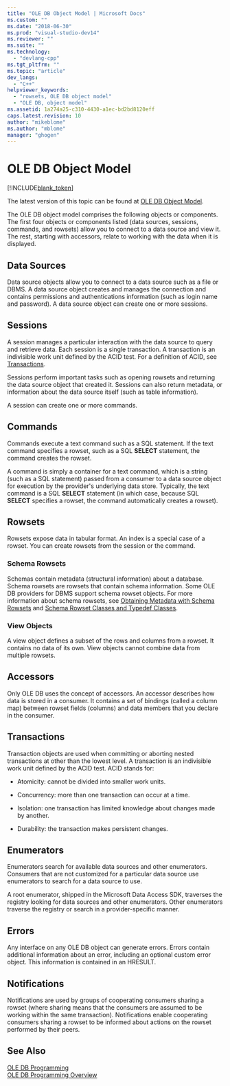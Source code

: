 ```yaml
---
title: "OLE DB Object Model | Microsoft Docs"
ms.custom: ""
ms.date: "2018-06-30"
ms.prod: "visual-studio-dev14"
ms.reviewer: ""
ms.suite: ""
ms.technology: 
  - "devlang-cpp"
ms.tgt_pltfrm: ""
ms.topic: "article"
dev_langs: 
  - "C++"
helpviewer_keywords: 
  - "rowsets, OLE DB object model"
  - "OLE DB, object model"
ms.assetid: 1a274a25-c310-4430-a1ec-bd2bd8120eff
caps.latest.revision: 10
author: "mikeblome"
ms.author: "mblome"
manager: "ghogen"
---
```

# OLE DB Object Model
[!INCLUDE[blank_token](../../includes/blank-token.md)]

The latest version of this topic can be found at [OLE DB Object Model](https://docs.microsoft.com/cpp/data/oledb/ole-db-object-model).  
  
  
The OLE DB object model comprises the following objects or components. The first four objects or components listed (data sources, sessions, commands, and rowsets) allow you to connect to a data source and view it. The rest, starting with accessors, relate to working with the data when it is displayed.  
  
## Data Sources  
 Data source objects allow you to connect to a data source such as a file or DBMS. A data source object creates and manages the connection and contains permissions and authentications information (such as login name and password). A data source object can create one or more sessions.  
  
## Sessions  
 A session manages a particular interaction with the data source to query and retrieve data. Each session is a single transaction. A transaction is an indivisible work unit defined by the ACID test. For a definition of ACID, see [Transactions](#vcconoledbcomponents_transactions).  
  
 Sessions perform important tasks such as opening rowsets and returning the data source object that created it. Sessions can also return metadata, or information about the data source itself (such as table information).  
  
 A session can create one or more commands.  
  
## Commands  
 Commands execute a text command such as a SQL statement. If the text command specifies a rowset, such as a SQL **SELECT** statement, the command creates the rowset.  
  
 A command is simply a container for a text command, which is a string (such as a SQL statement) passed from a consumer to a data source object for execution by the provider's underlying data store. Typically, the text command is a SQL **SELECT** statement (in which case, because SQL **SELECT** specifies a rowset, the command automatically creates a rowset).  
  
## Rowsets  
 Rowsets expose data in tabular format. An index is a special case of a rowset. You can create rowsets from the session or the command.  
  
### Schema Rowsets  
 Schemas contain metadata (structural information) about a database. Schema rowsets are rowsets that contain schema information. Some OLE DB providers for DBMS support schema rowset objects. For more information about schema rowsets, see [Obtaining Metadata with Schema Rowsets](../../data/oledb/obtaining-metadata-with-schema-rowsets.md) and [Schema Rowset Classes and Typedef Classes](../../data/oledb/schema-rowset-classes-and-typedef-classes.md).  
  
### View Objects  
 A view object defines a subset of the rows and columns from a rowset. It contains no data of its own. View objects cannot combine data from multiple rowsets.  
  
## Accessors  
 Only OLE DB uses the concept of accessors. An accessor describes how data is stored in a consumer. It contains a set of bindings (called a column map) between rowset fields (columns) and data members that you declare in the consumer.  
  
##  <a name="vcconoledbcomponents_transactions"></a> Transactions  
 Transaction objects are used when committing or aborting nested transactions at other than the lowest level. A transaction is an indivisible work unit defined by the ACID test. ACID stands for:  
  
-   Atomicity: cannot be divided into smaller work units.  
  
-   Concurrency: more than one transaction can occur at a time.  
  
-   Isolation: one transaction has limited knowledge about changes made by another.  
  
-   Durability: the transaction makes persistent changes.  
  
## Enumerators  
 Enumerators search for available data sources and other enumerators. Consumers that are not customized for a particular data source use enumerators to search for a data source to use.  
  
 A root enumerator, shipped in the Microsoft Data Access SDK, traverses the registry looking for data sources and other enumerators. Other enumerators traverse the registry or search in a provider-specific manner.  
  
## Errors  
 Any interface on any OLE DB object can generate errors. Errors contain additional information about an error, including an optional custom error object. This information is contained in an HRESULT.  
  
## Notifications  
 Notifications are used by groups of cooperating consumers sharing a rowset (where sharing means that the consumers are assumed to be working within the same transaction). Notifications enable cooperating consumers sharing a rowset to be informed about actions on the rowset performed by their peers.  
  
## See Also  
 [OLE DB Programming](../../data/oledb/ole-db-programming.md)   
 [OLE DB Programming Overview](../../data/oledb/ole-db-programming-overview.md)

